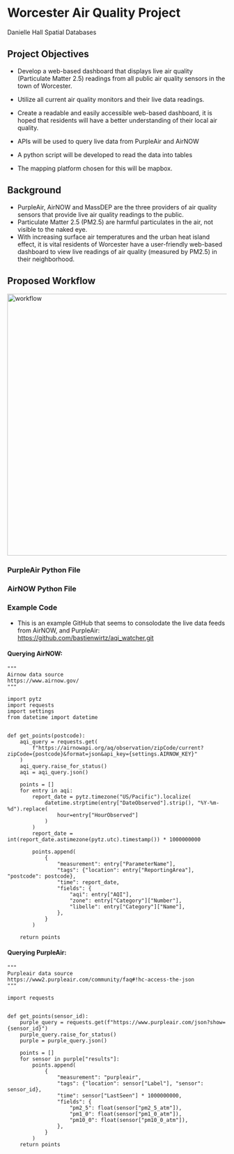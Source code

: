 # Worcester Air Quality Project

Danielle Hall
Spatial Databases

## Project Objectives
- Develop a web-based dashboard that displays live air quality (Particulate Matter 2.5) readings from all public air quality sensors in the town of Worcester.  

- Utilize all current air quality monitors and their live data readings.  

- Create a readable and easily accessible web-based dashboard, it is hoped that residents will have a better understanding of their local air quality.  

- APIs will be used to query live data from PurpleAir and AirNOW 

- A python script will be developed to read the data into tables 

- The mapping platform chosen for this will be mapbox.

## Background
- PurpleAir, AirNOW and MassDEP are the three providers of air quality sensors that provide live air quality readings to the public. 
- Particulate Matter 2.5 (PM2.5) are harmful particulates in the air, not visible to the naked eye. 
- With increasing surface air temperatures and the urban heat island effect, it is vital residents of Worcester have a user-friendly web-based dashboard to view live readings of air quality (measured by PM2.5) in their neighborhood.

## Proposed Workflow
<img width="600px" src="\WorcesterAQ_Dashboard\Images\initial_workflowproposal.png" alt="workflow"></img>


### PurpleAir Python File 


### AirNOW Python File 


### Example Code
- This is an example GitHub that seems to consolodate the live data feeds from AirNOW, and PurpleAir: https://github.com/bastienwirtz/aqi_watcher.git 

#### Querying AirNOW:
```
"""
Airnow data source
https://www.airnow.gov/
"""

import pytz
import requests
import settings
from datetime import datetime


def get_points(postcode):
    aqi_query = requests.get(
        f"https://airnowapi.org/aq/observation/zipCode/current?zipCode={postcode}&format=json&api_key={settings.AIRNOW_KEY}"
    )
    aqi_query.raise_for_status()
    aqi = aqi_query.json()

    points = []
    for entry in aqi:
        report_date = pytz.timezone("US/Pacific").localize(
            datetime.strptime(entry["DateObserved"].strip(), "%Y-%m-%d").replace(
                hour=entry["HourObserved"]
            )
        )
        report_date = int(report_date.astimezone(pytz.utc).timestamp()) * 1000000000

        points.append(
            {
                "measurement": entry["ParameterName"],
                "tags": {"location": entry["ReportingArea"], "postcode": postcode},
                "time": report_date,
                "fields": {
                    "aqi": entry["AQI"],
                    "zone": entry["Category"]["Number"],
                    "libelle": entry["Category"]["Name"],
                },
            }
        )

    return points
```

#### Querying PurpleAir:
```
"""
Purpleair data source
https://www2.purpleair.com/community/faq#!hc-access-the-json
"""

import requests


def get_points(sensor_id):
    purple_query = requests.get(f"https://www.purpleair.com/json?show={sensor_id}")
    purple_query.raise_for_status()
    purple = purple_query.json()

    points = []
    for sensor in purple["results"]:
        points.append(
            {
                "measurement": "purpleair",
                "tags": {"location": sensor["Label"], "sensor": sensor_id},
                "time": sensor["LastSeen"] * 1000000000,
                "fields": {
                    "pm2_5": float(sensor["pm2_5_atm"]),
                    "pm1_0": float(sensor["pm1_0_atm"]),
                    "pm10_0": float(sensor["pm10_0_atm"]),
                },
            }
        )
    return points
```